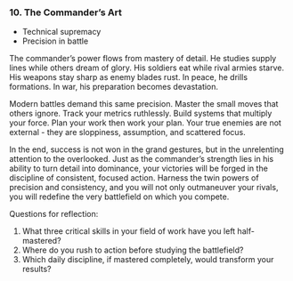### 10. The Commander’s Art 
- Technical supremacy
- Precision in battle

The commander’s power flows from mastery of detail. He studies supply lines while others dream of glory. His soldiers eat while rival armies starve. His weapons stay sharp as enemy blades rust. In peace, he drills formations. In war, his preparation becomes devastation.

Modern battles demand this same precision. Master the small moves that others ignore. Track your metrics ruthlessly. Build systems that multiply your force. Plan your work then work your plan. Your true enemies are not external - they are sloppiness, assumption, and scattered focus.


In the end, success is not won in the grand gestures, but in the unrelenting attention to the overlooked. Just as the commander’s strength lies in his ability to turn detail into dominance, your victories will be forged in the discipline of consistent, focused action. Harness the twin powers of precision and consistency, and you will not only outmaneuver your rivals, you will redefine the very battlefield on which you compete.

Questions for reflection:
1. What three critical skills in your field of work have you left half-mastered?
2. Where do you rush to action before studying the battlefield?
3. Which daily discipline, if mastered completely, would transform your results?

